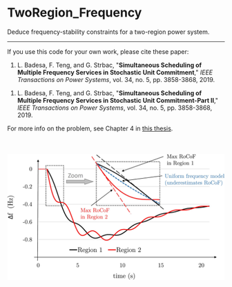 # TwoRegion_Frequency
Deduce frequency-stability constraints for a two-region power system. 

----

If you use this code for your own work, please cite these paper:
 <ol>
  <li>  L. Badesa, F. Teng, and G. Strbac, "<b>Simultaneous Scheduling of Multiple Frequency Services in Stochastic Unit Commitment</b>," <i>IEEE Transactions on Power Systems</i>, vol. 34, no. 5, pp. 3858-3868, 2019.
</ol> 
 <ol>
  <li>  L. Badesa, F. Teng, and G. Strbac, "<b>Simultaneous Scheduling of Multiple Frequency Services in Stochastic Unit Commitment-Part II</b>," <i>IEEE Transactions on Power Systems</i>, vol. 34, no. 5, pp. 3858-3868, 2019.
</ol> 

For more info on the problem, see Chapter 4 in [this thesis](
https://arxiv.org/abs/2001.03751).
<br />
<br />
<br />
<br />
![example1](figs/Multi_area_LatexFont2.jpg)
  

